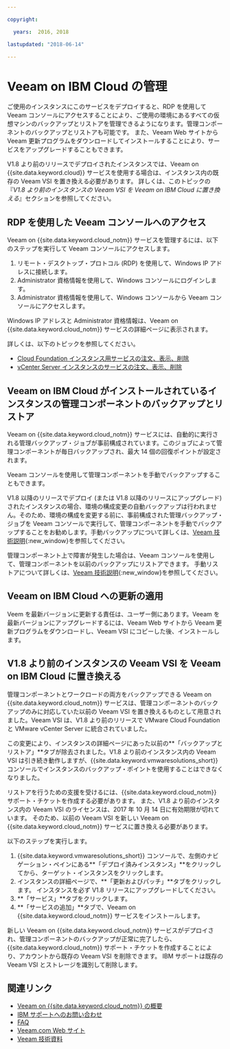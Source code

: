 ```yaml
---

copyright:

  years:  2016, 2018

lastupdated: "2018-06-14"

---
```


# Veeam on IBM Cloud の管理

ご使用のインスタンスにこのサービスをデプロイすると、RDP を使用して Veeam コンソールにアクセスすることにより、ご使用の環境にあるすべての仮想マシンのバックアップとリストアを管理できるようになります。管理コンポーネントのバックアップとリストアも可能です。 また、Veeam Web サイトから Veeam 更新プログラムをダウンロードしてインストールすることにより、サービスをアップグレードすることもできます。

V1.8 より前のリリースでデプロイされたインスタンスでは、Veeam on {{site.data.keyword.cloud}} サービスを使用する場合は、インスタンス内の既存の Veeam VSI を置き換える必要があります。 詳しくは、このトピックの『_V1.8 より前のインスタンスの Veeam VSI を Veeam on IBM Cloud に置き換える_』セクションを参照してください。

## RDP を使用した Veeam コンソールへのアクセス

Veeam on {{site.data.keyword.cloud_notm}} サービスを管理するには、以下のステップを実行して Veeam コンソールにアクセスします。
1. リモート・デスクトップ・プロトコル (RDP) を使用して、Windows IP アドレスに接続します。
2. Administrator 資格情報を使用して、Windows コンソールにログインします。
3. Administrator 資格情報を使用して、Windows コンソールから Veeam コンソールにアクセスします。

Windows IP アドレスと Administrator 資格情報は、Veeam on {{site.data.keyword.cloud_notm}} サービスの詳細ページに表示されます。

詳しくは、以下のトピックを参照してください。
* [Cloud Foundation インスタンス用サービスの注文、表示、削除](../sddc/sd_addingremovingservices.html)
* [vCenter Server インスタンスのサービスの注文、表示、削除](../vcenter/vc_addingremovingservices.html)

## Veeam on IBM Cloud がインストールされているインスタンスの管理コンポーネントのバックアップとリストア

Veeam on {{site.data.keyword.cloud_notm}} サービスには、自動的に実行される管理バックアップ・ジョブが事前構成されています。このジョブによって管理コンポーネントが毎日バックアップされ、最大 14 個の回復ポイントが設定されます。

Veeam コンソールを使用して管理コンポーネントを手動でバックアップすることもできます。 

V1.8 以降のリリースでデプロイ (または V1.8 以降のリリースにアップグレード) されたインスタンスの場合、環境の構成変更の自動バックアップは行われません。そのため、環境の構成を変更する前に、事前構成された管理バックアップ・ジョブを Veeam コンソールで実行して、管理コンポーネントを手動でバックアップすることをお勧めします。手動バックアップについて詳しくは、[Veeam 技術説明](https://helpcenter.veeam.com/backup/vsphere/scheduing_manual.html){:new_window}を参照してください。

管理コンポーネント上で障害が発生した場合は、Veeam コンソールを使用して、管理コンポーネントを以前のバックアップにリストアできます。 手動リストアについて詳しくは、[Veeam 技術説明]( https://helpcenter.veeam.com/backup/vsphere/performing_full_recovery.html){:new_window}を参照してください。

## Veeam on IBM Cloud への更新の適用

Veem を最新バージョンに更新する責任は、ユーザー側にあります。Veeam を最新バージョンにアップグレードするには、Veeam Web サイトから Veeam 更新プログラムをダウンロードし、Veeam VSI にコピーした後、インストールします。

## V1.8 より前のインスタンスの Veeam VSI を Veeam on IBM Cloud に置き換える

管理コンポーネントとワークロードの両方をバックアップできる Veeam on {{site.data.keyword.cloud_notm}} サービスは、管理コンポーネントのバックアップのみに対応していた以前の Veeam VSI を置き換えるものとして用意されました。Veeam VSI は、V1.8 より前のリリースで VMware Cloud Foundation と VMware vCenter Server に統合されていました。 

この変更により、インスタンスの詳細ページにあった以前の**「バックアップとリストア」**タブが除去されました。V1.8 より前のインスタンス内の Veeam VSI は引き続き動作しますが、{{site.data.keyword.vmwaresolutions_short}} コンソールでインスタンスのバックアップ・ポイントを使用することはできなくなりました。

リストアを行うための支援を受けるには、{{site.data.keyword.cloud_notm}} サポート・チケットを作成する必要があります。 また、V1.8 より前のインスタンス内の Veeam VSI のライセンスは、2017 年 10 月 14 日に有効期限が切れています。 そのため、以前の Veeam VSI を新しい Veeam on {{site.data.keyword.cloud_notm}} サービスに置き換える必要があります。

以下のステップを実行します。
1. {{site.data.keyword.vmwaresolutions_short}} コンソールで、左側のナビゲーション・ペインにある**「デプロイ済みインスタンス」**をクリックしてから、ターゲット・インスタンスをクリックします。
2. インスタンスの詳細ページで、**「更新およびパッチ」**タブをクリックします。 インスタンスを必ず V1.8 リリースにアップグレードしてください。
3. **「サービス」**タブをクリックします。
4. **「サービスの追加」**タブで、Veeam on {{site.data.keyword.cloud_notm}} サービスをインストールします。

新しい Veeam on {{site.data.keyword.cloud_notm}} サービスがデプロイされ、管理コンポーネントのバックアップが正常に完了したら、{{site.data.keyword.cloud_notm}} サポート・チケットを作成することにより、アカウントから既存の Veeam VSI を削除できます。 IBM サポートは既存の Veeam VSI とストレージを識別して削除します。

## 関連リンク

* [Veeam on {{site.data.keyword.cloud_notm}} の概要](veeam_considerations.html)
* [IBM サポートへのお問い合わせ](../vmonic/trbl_support.html)
* [FAQ](../vmonic/faq.html)
* [Veeam.com Web サイト](https://www.veeam.com/)
* [Veeam 技術資料](https://www.veeam.com/documentation-guides-datasheets.html)
